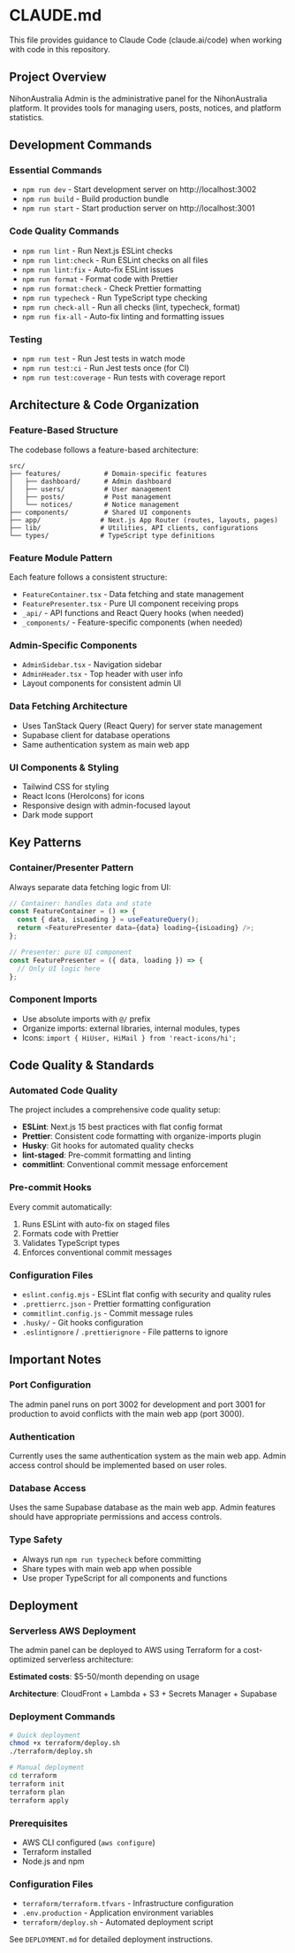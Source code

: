 # CLAUDE.md

This file provides guidance to Claude Code (claude.ai/code) when working with code in this
repository.

## Project Overview

NihonAustralia Admin is the administrative panel for the NihonAustralia platform. It provides tools
for managing users, posts, notices, and platform statistics.

## Development Commands

### Essential Commands

- `npm run dev` - Start development server on http://localhost:3002
- `npm run build` - Build production bundle
- `npm run start` - Start production server on http://localhost:3001

### Code Quality Commands

- `npm run lint` - Run Next.js ESLint checks
- `npm run lint:check` - Run ESLint checks on all files
- `npm run lint:fix` - Auto-fix ESLint issues
- `npm run format` - Format code with Prettier
- `npm run format:check` - Check Prettier formatting
- `npm run typecheck` - Run TypeScript type checking
- `npm run check-all` - Run all checks (lint, typecheck, format)
- `npm run fix-all` - Auto-fix linting and formatting issues

### Testing

- `npm run test` - Run Jest tests in watch mode
- `npm run test:ci` - Run Jest tests once (for CI)
- `npm run test:coverage` - Run tests with coverage report

## Architecture & Code Organization

### Feature-Based Structure

The codebase follows a feature-based architecture:

```
src/
├── features/           # Domain-specific features
│   ├── dashboard/      # Admin dashboard
│   ├── users/          # User management
│   ├── posts/          # Post management
│   └── notices/        # Notice management
├── components/         # Shared UI components
├── app/               # Next.js App Router (routes, layouts, pages)
├── lib/               # Utilities, API clients, configurations
└── types/             # TypeScript type definitions
```

### Feature Module Pattern

Each feature follows a consistent structure:

- `FeatureContainer.tsx` - Data fetching and state management
- `FeaturePresenter.tsx` - Pure UI component receiving props
- `_api/` - API functions and React Query hooks (when needed)
- `_components/` - Feature-specific components (when needed)

### Admin-Specific Components

- `AdminSidebar.tsx` - Navigation sidebar
- `AdminHeader.tsx` - Top header with user info
- Layout components for consistent admin UI

### Data Fetching Architecture

- Uses TanStack Query (React Query) for server state management
- Supabase client for database operations
- Same authentication system as main web app

### UI Components & Styling

- Tailwind CSS for styling
- React Icons (HeroIcons) for icons
- Responsive design with admin-focused layout
- Dark mode support

## Key Patterns

### Container/Presenter Pattern

Always separate data fetching logic from UI:

```typescript
// Container: handles data and state
const FeatureContainer = () => {
  const { data, isLoading } = useFeatureQuery();
  return <FeaturePresenter data={data} loading={isLoading} />;
};

// Presenter: pure UI component
const FeaturePresenter = ({ data, loading }) => {
  // Only UI logic here
};
```

### Component Imports

- Use absolute imports with `@/` prefix
- Organize imports: external libraries, internal modules, types
- Icons: `import { HiUser, HiMail } from 'react-icons/hi';`

## Code Quality & Standards

### Automated Code Quality

The project includes a comprehensive code quality setup:

- **ESLint**: Next.js 15 best practices with flat config format
- **Prettier**: Consistent code formatting with organize-imports plugin
- **Husky**: Git hooks for automated quality checks
- **lint-staged**: Pre-commit formatting and linting
- **commitlint**: Conventional commit message enforcement

### Pre-commit Hooks

Every commit automatically:

1. Runs ESLint with auto-fix on staged files
2. Formats code with Prettier
3. Validates TypeScript types
4. Enforces conventional commit messages

### Configuration Files

- `eslint.config.mjs` - ESLint flat config with security and quality rules
- `.prettierrc.json` - Prettier formatting configuration
- `commitlint.config.js` - Commit message rules
- `.husky/` - Git hooks configuration
- `.eslintignore` / `.prettierignore` - File patterns to ignore

## Important Notes

### Port Configuration

The admin panel runs on port 3002 for development and port 3001 for production to avoid conflicts
with the main web app (port 3000).

### Authentication

Currently uses the same authentication system as the main web app. Admin access control should be
implemented based on user roles.

### Database Access

Uses the same Supabase database as the main web app. Admin features should have appropriate
permissions and access controls.

### Type Safety

- Always run `npm run typecheck` before committing
- Share types with main web app when possible
- Use proper TypeScript for all components and functions

## Deployment

### Serverless AWS Deployment

The admin panel can be deployed to AWS using Terraform for a cost-optimized serverless architecture:

**Estimated costs**: $5-50/month depending on usage

**Architecture**: CloudFront + Lambda + S3 + Secrets Manager + Supabase

### Deployment Commands

```bash
# Quick deployment
chmod +x terraform/deploy.sh
./terraform/deploy.sh

# Manual deployment
cd terraform
terraform init
terraform plan
terraform apply
```

### Prerequisites

- AWS CLI configured (`aws configure`)
- Terraform installed
- Node.js and npm

### Configuration Files

- `terraform/terraform.tfvars` - Infrastructure configuration
- `.env.production` - Application environment variables
- `terraform/deploy.sh` - Automated deployment script

See `DEPLOYMENT.md` for detailed deployment instructions.

